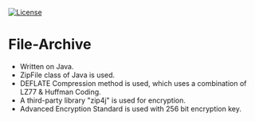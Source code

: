 [![License](https://camo.githubusercontent.com/13d043a6dd3078cfcca41e21c6ed95a714c490f9/68747470733a2f2f6261646765732e66726170736f66742e636f6d2f6f732f6d69742f6d69742d3132357832382e706e673f763d313033)](https://opensource.org/licenses/mit-license.php)

# File-Archive
- Written on Java.
- ZipFile class of Java is used.
- DEFLATE Compression method is used, which uses a combination of LZ77 & Huffman Coding.
- A third-party library "zip4j" is used for encryption.
- Advanced Encryption Standard is used with 256 bit encryption key. 
